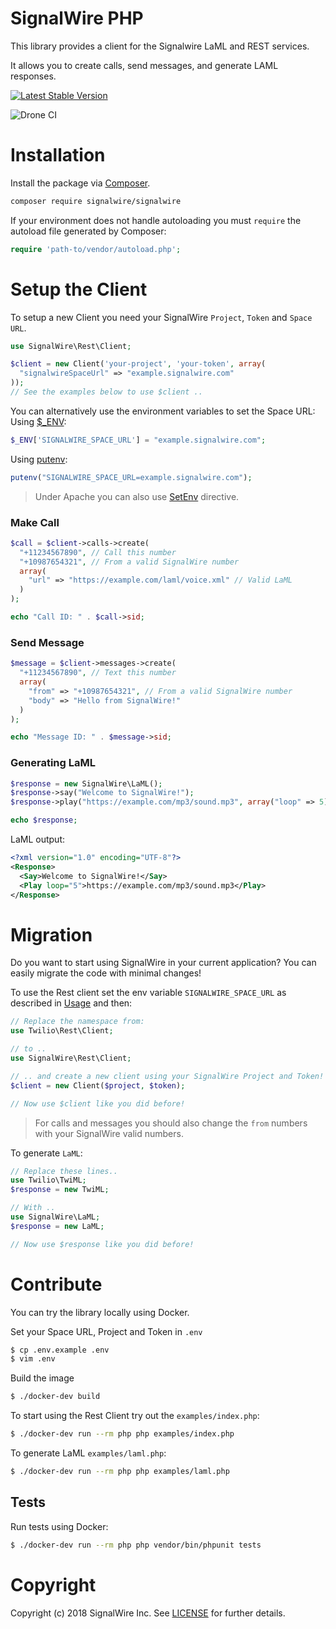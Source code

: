# SignalWire PHP

This library provides a client for the Signalwire LaML and REST services.

It allows you to create calls, send messages, and generate LAML responses.

[![Latest Stable Version](https://poser.pugx.org/signalwire/signalwire/v/stable)](https://packagist.org/packages/signalwire/signalwire)

![Drone CI](https://ci.signalwire.com/api/badges/signalwire/signalwire-php/status.svg)

# Installation

Install the package via [Composer](https://getcomposer.org/).

```bash
composer require signalwire/signalwire
```

If your environment does not handle autoloading you must `require` the autoload file generated by Composer:
```php
require 'path-to/vendor/autoload.php';
```

# Setup the Client

To setup a new Client you need your SignalWire `Project`, `Token` and `Space URL`.

```php
use SignalWire\Rest\Client;

$client = new Client('your-project', 'your-token', array(
  "signalwireSpaceUrl" => "example.signalwire.com"
));
// See the examples below to use $client ..
```

You can alternatively use the environment variables to set the Space URL:\
Using [$_ENV](http://php.net/manual/it/reserved.variables.environment.php):
```php
$_ENV['SIGNALWIRE_SPACE_URL'] = "example.signalwire.com";
```

Using [putenv](http://php.net/manual/it/function.putenv.php):

```php
putenv("SIGNALWIRE_SPACE_URL=example.signalwire.com");
```
> Under Apache you can also use [SetEnv](https://httpd.apache.org/docs/2.4/mod/mod_env.html#setenv) directive.

### Make Call
```php
$call = $client->calls->create(
  "+11234567890", // Call this number
  "+10987654321", // From a valid SignalWire number
  array(
    "url" => "https://example.com/laml/voice.xml" // Valid LaML
  )
);

echo "Call ID: " . $call->sid;
```

### Send Message
```php
$message = $client->messages->create(
  "+11234567890", // Text this number
  array(
    "from" => "+10987654321", // From a valid SignalWire number
    "body" => "Hello from SignalWire!"
  )
);

echo "Message ID: " . $message->sid;
```

### Generating LaML
```php
$response = new SignalWire\LaML();
$response->say("Welcome to SignalWire!");
$response->play("https://example.com/mp3/sound.mp3", array("loop" => 5));

echo $response;
```

LaML output:

```xml
<?xml version="1.0" encoding="UTF-8"?>
<Response>
  <Say>Welcome to SignalWire!</Say>
  <Play loop="5">https://example.com/mp3/sound.mp3</Play>
</Response>
```

# Migration
Do you want to start using SignalWire in your current application? You can easily migrate the code with minimal changes!

To use the Rest client set the env variable `SIGNALWIRE_SPACE_URL` as described in [Usage](#usage) and then:
```php
// Replace the namespace from:
use Twilio\Rest\Client;

// to ..
use SignalWire\Rest\Client;

// .. and create a new client using your SignalWire Project and Token!
$client = new Client($project, $token);

// Now use $client like you did before!
```
> For calls and messages you should also change the `from` numbers with your SignalWire valid numbers.

To generate `LaML`:

```php
// Replace these lines..
use Twilio\TwiML;
$response = new TwiML;

// With ..
use SignalWire\LaML;
$response = new LaML;

// Now use $response like you did before!
```

# Contribute

You can try the library locally using Docker.

Set your Space URL, Project and Token in `.env`
```bash
$ cp .env.example .env
$ vim .env
```

Build the image
```bash
$ ./docker-dev build
```

To start using the Rest Client try out the `examples/index.php`:

```bash
$ ./docker-dev run --rm php php examples/index.php
```

To generate LaML `examples/laml.php`:

```bash
$ ./docker-dev run --rm php php examples/laml.php
```

## Tests

Run tests using Docker:

```bash
$ ./docker-dev run --rm php php vendor/bin/phpunit tests
```

# Copyright

Copyright (c) 2018 SignalWire Inc. See [LICENSE](https://github.com/signalwire/signalwire-php/blob/master/LICENSE) for
further details.
